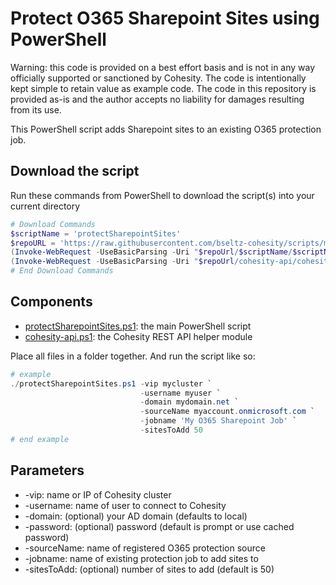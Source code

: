 # Protect O365 Sharepoint Sites using PowerShell

Warning: this code is provided on a best effort basis and is not in any way officially supported or sanctioned by Cohesity. The code is intentionally kept simple to retain value as example code. The code in this repository is provided as-is and the author accepts no liability for damages resulting from its use.

This PowerShell script adds Sharepoint sites to an existing O365 protection job.

## Download the script

Run these commands from PowerShell to download the script(s) into your current directory

```powershell
# Download Commands
$scriptName = 'protectSharepointSites'
$repoURL = 'https://raw.githubusercontent.com/bseltz-cohesity/scripts/master/powershell'
(Invoke-WebRequest -UseBasicParsing -Uri "$repoUrl/$scriptName/$scriptName.ps1").content | Out-File "$scriptName.ps1"; (Get-Content "$scriptName.ps1") | Set-Content "$scriptName.ps1"
(Invoke-WebRequest -UseBasicParsing -Uri "$repoUrl/cohesity-api/cohesity-api.ps1").content | Out-File cohesity-api.ps1; (Get-Content cohesity-api.ps1) | Set-Content cohesity-api.ps1
# End Download Commands
```

## Components

* [protectSharepointSites.ps1](https://raw.githubusercontent.com/bseltz-cohesity/scripts/master/powershell/protectSharepointSites/protectSharepointSites.ps1): the main PowerShell script
* [cohesity-api.ps1](https://raw.githubusercontent.com/bseltz-cohesity/scripts/master/powershell/cohesity-api/cohesity-api.ps1): the Cohesity REST API helper module

Place all files in a folder together. And run the script like so:

```powershell
# example
./protectSharepointSites.ps1 -vip mycluster `
                             -username myuser `
                             -domain mydomain.net `
                             -sourceName myaccount.onmicrosoft.com `
                             -jobname 'My O365 Sharepoint Job' `
                             -sitesToAdd 50
# end example
```

## Parameters

* -vip: name or IP of Cohesity cluster
* -username: name of user to connect to Cohesity
* -domain: (optional) your AD domain (defaults to local)
* -password: (optional) password (default is prompt or use cached password)
* -sourceName: name of registered O365 protection source
* -jobname: name of existing protection job to add sites to
* -sitesToAdd: (optional) number of sites to add (default is 50)
